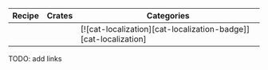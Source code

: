 | Recipe | Crates | Categories |
|--------|--------|------------|
|  |  | [![cat-localization][cat-localization-badge]][cat-localization] |
<div class="hidden">
TODO: add links
</div>
